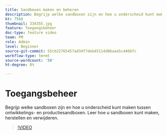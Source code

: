 ```yaml
---
title: Sandboxen maken en beheren
description: Begrijp welke sandboxen zijn en hoe u onderscheid kunt maken tussen ontwikkelings- en productiesandboxen. Leer hoe u sandboxen kunt maken, herstellen en verwijderen.
kt: 7568
thumbnail: 334355.jpg
feature: Toegangsbeheer
doc-type: feature video
team: PM
role: Admin
level: Beginner
source-git-commit: 55cb22765457ad34f7deb45114d06aaa5c4466fc
workflow-type: tm+mt
source-wordcount: '50'
ht-degree: 8%

---
```


# Toegangsbeheer

Begrijp welke sandboxen zijn en hoe u onderscheid kunt maken tussen ontwikkelings- en productiesandboxen. Leer hoe u sandboxen kunt maken, herstellen en verwijderen.

>[!VIDEO](https://video.tv.adobe.com/v/334355?quality=12)
